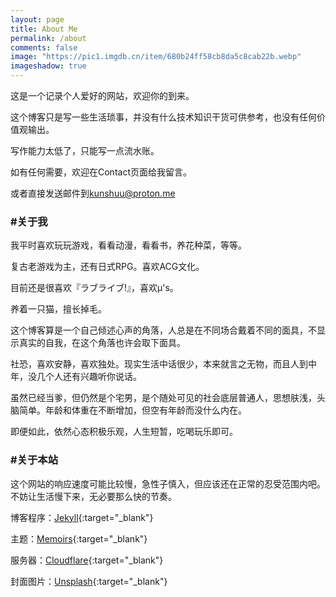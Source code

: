 ```yaml
---
layout: page
title: About Me
permalink: /about
comments: false
image: "https://pic1.imgdb.cn/item/680b24ff58cb8da5c8cab22b.webp"
imageshadow: true
---
```


这是一个记录个人爱好的网站，欢迎你的到来。

这个博客只是写一些生活琐事，并没有什么技术知识干货可供参考，也没有任何价值观输出。

写作能力太低了，只能写一点流水账。

如有任何需要，欢迎在Contact页面给我留言。

或者直接发送邮件到<kunshuu@proton.me>

### #关于我

我平时喜欢玩玩游戏，看看动漫，看看书，养花种菜，等等。

复古老游戏为主，还有日式RPG。喜欢ACG文化。

目前还是很喜欢『ラブライブ!』，喜欢μ's。

养着一只猫，擅长掉毛。

这个博客算是一个自己倾述心声的角落，人总是在不同场合戴着不同的面具，不显示真实的自我，在这个角落也许会取下面具。

社恐，喜欢安静，喜欢独处。现实生活中话很少，本来就言之无物，而且人到中年，没几个人还有兴趣听你说话。

虽然已经当爹，但仍然是个宅男，是个随处可见的社会底层普通人，思想肤浅，头脑简单。年龄和体重在不断增加，但空有年龄而没什么内在。

即便如此，依然心态积极乐观，人生短暂，吃喝玩乐即可。

### #关于本站

这个网站的响应速度可能比较慢，急性子慎入，但应该还在正常的忍受范围内吧。不妨让生活慢下来，无必要那么快的节奏。

博客程序：[Jekyll](https://jekyllrb.com/){:target="_blank"}

主题：[Memoirs](https://github.com/wowthemesnet/jekyll-theme-memoirs){:target="_blank"}

服务器：[Cloudflare](https://www.cloudflare.com/){:target="_blank"}

封面图片：[Unsplash](https://unsplash.com/){:target="_blank"}
